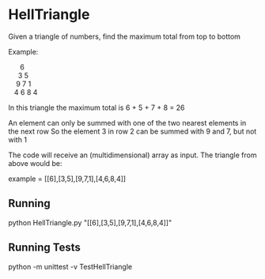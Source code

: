 # HellTriangle
Given a triangle of numbers, find the maximum total from top to bottom

Example: 

&nbsp;&nbsp;&nbsp;&nbsp;&nbsp;&nbsp;6  
&nbsp;&nbsp;&nbsp;&nbsp;&nbsp;3 5  
&nbsp;&nbsp;&nbsp;&nbsp;9 7 1  
&nbsp;&nbsp;&nbsp;4 6 8 4  

In this triangle the maximum total is 6 + 5 + 7 + 8 = 26 
 
An element can only be summed with one of the two nearest elements in the next row 
So the element 3 in row 2 can be summed with 9 and 7, but not with 1 

The code will receive an (multidimensional) array as input. 
The triangle from above would be: 
 
example = [[6],[3,5],[9,7,1],[4,6,8,4]]
 
## Running


python HellTriangle.py "[[6],[3,5],[9,7,1],[4,6,8,4]]"

## Running Tests

python -m unittest -v TestHellTriangle
